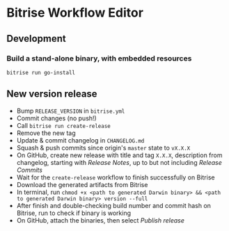 # Bitrise Workflow Editor


## Development

### Build a stand-alone binary, with embedded resources

```
bitrise run go-install
```

## New version release

- Bump `RELEASE_VERSION` in `bitrise.yml`
- Commit changes (no push!)
- Call `bitrise run create-release`
- Remove the new tag
- Update & commit changelog in `CHANGELOG.md`
- Squash & push commits since origin's `master` state to `vX.X.X`
- On GitHub, create new release with title and tag `X.X.X`, description from changelog, starting with *Release Notes*, up to but not including *Release Commits*
- Wait for the `create-release` workflow to finish successfully on Bitrise
- Download the generated artifacts from Bitrise
- In terminal, run `chmod +x <path to generated Darwin binary> && <path to generated Darwin binary> version --full`
- After finish and double-checking build number and commit hash on Bitrise, run <path to generated Darwin binary> to check if binary is working
- On GitHub, attach the binaries, then select *Publish release*